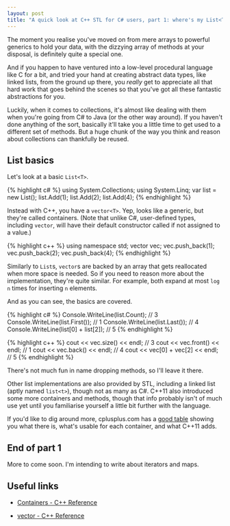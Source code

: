 ```yaml
---
layout: post
title: "A quick look at C++ STL for C# users, part 1: where's my List<T>?"
---
```


The moment you realise you've moved on from mere arrays to powerful generics to hold your data,
with the dizzying array of methods at your disposal, is definitely quite a special one.

And if you happen to have ventured into a low-level procedural language like C for a bit,
and tried your hand at creating abstract data types, like linked lists, from the ground up there,
you *really* get to appreciate all that hard work that goes behind the scenes
so that you've got all these fantastic abstractions for you.

Luckily, when it comes to collections, it's almost like dealing with them when you're going from C# to Java
(or the other way around). If you haven't done anything of the sort, basically it'll take you
a little time to get used to a different set of methods. But a huge chunk of the way you think and reason
about collections can thankfully be reused.

## List basics

Let's look at a basic `List<T>`.

{% highlight c# %}
using System.Collections;
using System.Linq;
var list = new List<int>();
list.Add(1);
list.Add(2);
list.Add(4);
{% endhighlight %}

Instead with C++, you have a `vector<T>`. Yep, looks like a generic, but they're called containers.
(Note that unlike C#, user-defined types, including `vector`, will have their
default constructor called if not assigned to a value.)

{% highlight c++ %}
using namespace std;
vector<int> vec;
vec.push_back(1);
vec.push_back(2);
vec.push_back(4);
{% endhighlight %}

Similarly to `List`s, `vector`s are backed by an array that gets reallocated when more space is needed.
So if you need to reason more about the implementation, they're quite similar.
For example, both expand at most `log n` times for inserting `n` elements.

And as you can see, the basics are covered.

{% highlight c# %}
Console.WriteLine(list.Count); // 3
Console.WriteLine(list.First()); // 1
Console.WriteLine(list.Last()); // 4
Console.WriteLine(list[0] + list[2]); // 5
{% endhighlight %}

{% highlight c++ %}
cout << vec.size() << endl; // 3
cout << vec.front() << endl; // 1
cout << vec.back() << endl; // 4
cout << vec[0] + vec[2] << endl; // 5
{% endhighlight %}

There's not much fun in name dropping methods, so I'll leave it there.

Other list implementations are also provided by STL,
including a linked list (aptly named `list<t>`), though not as many as C#.
C++11 also introduced some more containers and methods, though that info probably isn't
of much use yet until you familiarise yourself a little bit further with the language.

If you'd like to dig around more, cplusplus.com has a [good table][containers]
showing you what there is, what's usable for each container, and what C++11 adds.

## End of part 1

More to come soon. I'm intending to write about iterators and maps.

## Useful links

- [Containers - C++ Reference][containers]
- [vector - C++ Reference][vectors]

  [containers]: http://www.cplusplus.com/reference/stl/
  [vectors]: http://www.cplusplus.com/reference/vector/vector/